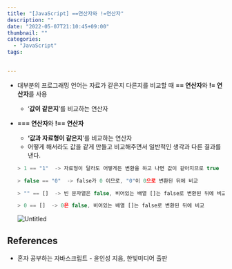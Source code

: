 ```yaml
---
title: "[JavaScript] ==연산자와 !=연산자"
description: ""
date: "2022-05-07T21:10:45+09:00"
thumbnail: ""
categories:
  - "JavaScript"
tags:
 

---
```

<!--more-->

- 대부분의 프로그래밍 언어는 자료가 같은지 다른지를 비교할 때 **== 연산자**와 **!= 연산자**를 사용
    - ‘**값이 같은지**’를 비교하는 연산자
- **=== 연산자**와 **!== 연산자**
    - **‘값과 자료형이 같은지**’를 비교하는 연산자
    - 어떻게 해서라도 값을 같게 만들고 비교해주면서 일반적인 생각과 다른 결과를 낸다.

  ```jsx
  > 1 == "1"  -> 자료형이 달라도 어떻게든 변환을 하고 나면 값이 같아지므로 true
  
  > false == "0"  -> false가 0 이므로, "0"이 0으로 변환된 뒤에 비교
  
  > "" == []  -> 빈 문자열은 false, 비어있는 배열 []는 false로 변환된 뒤에 비교
  
  > 0 == []  -> 0은 false, 비어있는 배열 []는 false로 변환된 뒤에 비교
  ```

  ![Untitled](/images/lang_javascript/JavaScript_==연산자와_!=연산자/Untitled.png)

## References

- 혼자 공부하는 자바스크립트 - 윤인성 지음, 한빛미디어 출판